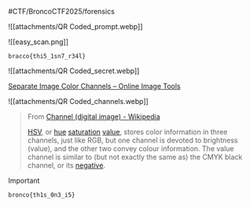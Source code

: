 #CTF/BroncoCTF2025/forensics

![[attachments/QR Coded_prompt.webp]]

![[easy_scan.png]]

`bracco{thi5_1sn7_r34l}`

![[attachments/QR Coded_secret.webp]]

[Separate Image Color Channels – Online Image Tools](https://onlinetools.com/image/separate-image-color-channels)

![[attachments/QR Coded_channels.webp]]

>  From [Channel (digital image) - Wikipedia](https://en.wikipedia.org/wiki/Channel_(digital_image)#HSV)
> 
> [HSV](https://en.wikipedia.org/wiki/HSV_color_space), or [hue](https://en.wikipedia.org/wiki/Hue "Hue") [saturation](https://en.wikipedia.org/wiki/Saturation_(color_theory) "Saturation (color theory)") [value](https://en.wikipedia.org/wiki/Color_value "Color value"), stores color information in three channels, just like RGB, but one channel is devoted to brightness (value), and the other two convey colour information. The value channel is similar to (but not exactly the same as) the CMYK black channel, or its [negative](https://en.wikipedia.org/wiki/Negative_(photography) "Negative (photography)").

> [!IMPORTANT]
> `bronco{th1s_0n3_i5}`